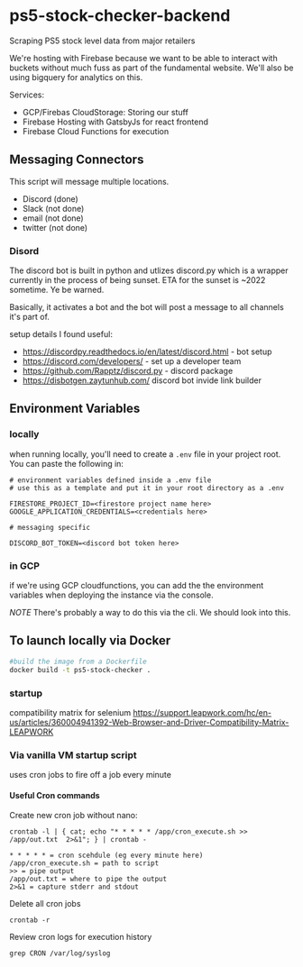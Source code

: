 # ps5-stock-checker-backend
Scraping PS5 stock level data from major retailers

We're hosting with Firebase because we want to be able to interact with buckets without much fuss as part of the fundamental website. We'll also be using bigquery for analytics on this. 

Services: 
- GCP/Firebas CloudStorage: Storing our stuff
- Firebase Hosting with GatsbyJs for react frontend
- Firebase Cloud Functions for execution



## Messaging Connectors

This script will message multiple locations.

- Discord (done)
- Slack (not done)
- email (not done)
- twitter (not done)

### Disord

The discord bot is built in python and utlizes discord.py which is a wrapper currently in the process of being sunset. ETA for the sunset is ~2022 sometime. Ye be warned. 

Basically, it activates a bot and the bot will post a message to all channels it's part of. 

setup details I found useful: 
- https://discordpy.readthedocs.io/en/latest/discord.html - bot setup
- https://discord.com/developers/ - set up a developer team
- https://github.com/Rapptz/discord.py - discord package
- https://disbotgen.zaytunhub.com/ discord bot invide link builder


## Environment Variables

### locally

when running locally, you'll need to create a `.env` file in your project root. 
You can paste the following in:

```
# environment variables defined inside a .env file
# use this as a template and put it in your root directory as a .env

FIRESTORE_PROJECT_ID=<firestore project name here>
GOOGLE_APPLICATION_CREDENTIALS=<credentials here>

# messaging specific

DISCORD_BOT_TOKEN=<discord bot token here> 
```

### in GCP

if we're using GCP cloudfunctions, you can add the the environment variables when deploying the instance via the console. 

_NOTE_ There's probably a way to do this via the cli. We should look into this.

## To launch locally via Docker

```bash
#build the image from a Dockerfile
docker build -t ps5-stock-checker .

```


### startup

compatibility matrix for selenium
https://support.leapwork.com/hc/en-us/articles/360004941392-Web-Browser-and-Driver-Compatibility-Matrix-LEAPWORK

### Via vanilla VM startup script

uses cron jobs to fire off a job every minute

#### Useful Cron commands 

Create new cron job without nano:

```
crontab -l | { cat; echo "* * * * * /app/cron_execute.sh >> /app/out.txt  2>&1"; } | crontab -
```
```
* * * * * = cron scehdule (eg every minute here)
/app/cron_execute.sh = path to script
>> = pipe output
/app/out.txt = where to pipe the output
2>&1 = capture stderr and stdout

```

Delete all cron jobs 
```
crontab -r
```

Review cron logs for execution history
```
grep CRON /var/log/syslog
```